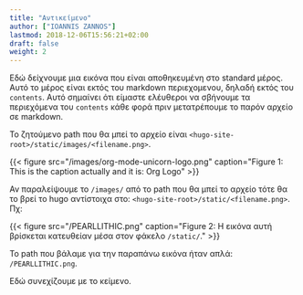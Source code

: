 ```yaml
---
title: "Αντικείμενο"
author: ["IOANNIS ZANNOS"]
lastmod: 2018-12-06T15:56:21+02:00
draft: false
weight: 2
---
```


Εδώ δείχνουμε μια εικόνα που είναι αποθηκευμένη στο standard μέρος.  Αυτό το μέρος είναι εκτός του markdown περιεχομενου, δηλαδή εκτός του `contents`. Αυτό σημαίνει ότι είμαστε ελέυθεροι να σβήνουμε τα περιεχόμενα του `contents` κάθε φορά πριν μετατρέπουμε το παρόν αρχείο σε markdown.

To ζητούμενο path που θα μπεί το αρχείο είναι `<hugo-site-root>/static/images/<filename.png>`.

<a id="org70725ff"></a>

{{< figure src="/images/org-mode-unicorn-logo.png" caption="Figure 1: This is the caption actually and it is: Org Logo" >}}

Αν παραλείψουμε το `/images/` από το path που θα μπεί το αρχείο τότε θα το βρεί το hugo αντίστοιχα στο:  `<hugo-site-root>/static/<filename.png>`. Πχ:

<a id="org527047a"></a>

{{< figure src="/PEARLLITHIC.png" caption="Figure 2: H εικόνα αυτή βρίσκεται κατευθείαν μέσα στον φάκελο `/static/`." >}}

Το path που βάλαμε για την παραπάνω εικόνα ήταν απλά: `/PEARLLITHIC.png`.

Εδώ συνεχίζουμε με το κείμενο.
